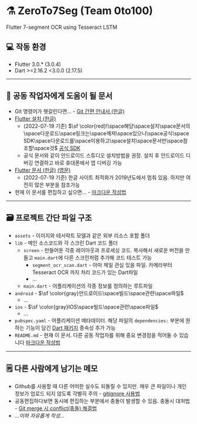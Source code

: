 # ⚗️ ZeroTo7Seg (Team 0to100)
Flutter 7-segment OCR using Tesseract LSTM

## 💻 작동 환경
- Flutter 3.0.* (3.0.4)
- Dart >=2.16.2 <3.0.0 (2.17.5)
---
## 🔰 공동 작업자에게 도움이 될 문서
- Git 명령어가 헷갈린다면... - [Git 간편 안내서 (한글)](https://rogerdudler.github.io/git-guide/index.ko.html)
- [Flutter 설치 (한글)](https://flutter-ko.dev/docs/get-started/install)
  - (2022-07-19 기준) $\sf \color{red}!\space해당\space설치\space문서의\space다운로드\space링크는\space깨져\space있으니\space공식\space SDK\space다운로드를\space이용하고\space설치\space문서만\space참조할\space것$ [공식 SDK](https://docs.flutter.dev/get-started/install)
  - 공식 문서와 같이 안드로이드 스튜디오 설치방법을 권장. 설치 후 안드로이드 디버깅 연결하고 바로 휴대폰에서 앱 디버깅 가능
- [Flutter 문서 (한글)](https://flutter-ko.dev/docs) [(영문)](https://docs.flutter.dev/)
  - (2022-07-19 기준) 한글 사이트 최적화가 2019년도에서 멈춰 있음. 하지만 여전히 많은 부분을 참조가능
- 현재 이 문서를 편집하고 싶으면... - [마크다운 작성법](https://gist.github.com/ihoneymon/652be052a0727ad59601)
---
## 🗃️ 프로젝트 간단 파일 구조
- `assets` - 이미지와 테서락트 모델과 같은 외부 리소스 포함 폴더
- `lib` - 메인 소스코드와 각 스크린 Dart 코드 폴더
  - `screen` - 만들어둔 각종 레이아웃과 프로세싱 코드. 복사해서 새로운 버전을 만들고 `main.dart`에 다른 스크린처럼 추가해 코드 테스트 가능
    - `segment_ocr_scan.dart` - 아마 제일 관심 있을 파일. 카메라부터 Tesseract OCR 까지 처리 코드가 있는 Dart파일
    - ...
  - `main.dart` - 어플리케이션의 각종 정보를 정의하는 루트파일
- `android` - $\sf \color{gray}안드로이드\space빌드\space관련\space파일$
  - ...
- `ios` - $\sf \color{gray}IOS\space빌드\space관련\space파일$
  - ...
- `pubspec.yaml` - 어플리케이션 메타데이터. 해당 파일의 `dependencies:` 부분에 원하는 기능이 담긴 [Dart 패키지](https://pub.dev/) 종속성 추가 가능
- `README.md` - 현재 이 문서. 다른 공동 작업자를 위해 중요 변경점을 적어둘 수 있습니다 [마크다운 작성법](https://gist.github.com/ihoneymon/652be052a0727ad59601)
---
## 🗒️ 다른 사람에게 남기는 메모
- Github를 사용할 때 다른 어떠한 실수도 되돌릴 수 있지만. 매우 큰 파일이나 개인정보가 업로드 되지 않도록 각별히 주의 - [gitignore 사용법](https://chunggaeguri.tistory.com/entry/GitHub-gitignore-%EC%82%AC%EC%9A%A9%EB%B2%95)
- 공동편집하다보면 동시에 편집하는 부분에서 충돌이 발생할 수 있음. 충돌시 대처법 - [Git merge 시 conflict(충돌) 해결법](https://devilfront.tistory.com/152)
- _...이하 자유롭게 작성..._
